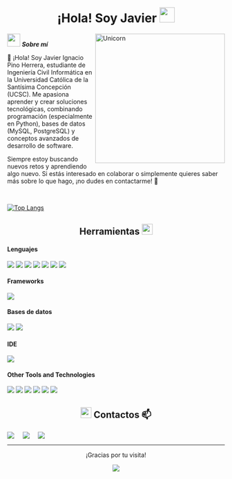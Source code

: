 <h1 align="center"><b>¡Hola! Soy Javier </b><img src="https://media.giphy.com/media/hvRJCLFzcasrR4ia7z/giphy.gif" width="35"></h1>

<!--
**Bhargavi-hash/Bhargavi-hash** is a ✨ _special_ ✨ repository because its `README.md` (this file) appears on your GitHub profile.
-->

<img align="right" width=300px alt="Unicorn" src="https://media.tenor.com/S61VCO73mOAAAAAj/linux-tux.gif" />

<img src="https://media.giphy.com/media/ObNTw8Uzwy6KQ/giphy.gif" width="30px">&nbsp;***Sobre mí***

👋 ¡Hola! Soy Javier Ignacio Pino Herrera, estudiante de Ingeniería Civil Informática en la Universidad Católica de la Santísima Concepción (UCSC). Me apasiona aprender y crear soluciones tecnológicas, combinando programación (especialmente en Python), bases de datos (MySQL, PostgreSQL) y conceptos avanzados de desarrollo de software.

Siempre estoy buscando nuevos retos y aprendiendo algo nuevo. Si estás interesado en colaborar o simplemente quieres saber más sobre lo que hago, ¡no dudes en contactarme! 🚀 

<br>

[![Top Langs](https://github-readme-stats.vercel.app/api/top-langs/?username=HridoyHazard&theme=great-gatsby&layout=compact)](https://github.com/Javier23x)

<h2 align="center"><b>Herramientas </b><img src="https://cdn-icons-png.flaticon.com/512/4115/4115355.png" width="25"></h2>

<h4> Lenguajes </h4>
<span> 
  <img src="https://img.shields.io/badge/python-3670A0?style=for-the-badge&logo=python&logoColor=ffdd54">
  <img src="https://img.shields.io/badge/PHP-777BB4?style=for-the-badge&logo=php&logoColor=white">
  <img src="https://img.shields.io/badge/HTML5-E34F26?style=for-the-badge&logo=html5&logoColor=white">
  <img src="https://img.shields.io/badge/CSS3-1572B6?style=for-the-badge&logo=css3&logoColor=white">
  <img src="https://img.shields.io/badge/JavaScript-F7DF1E?style=for-the-badge&logo=javascript&logoColor=black">
  <img src="https://img.shields.io/badge/C-00599C?style=for-the-badge&logo=c&logoColor=white">
  <img src="https://img.shields.io/badge/c++-%2300599C.svg?style=for-the-badge&logo=c%2B%2B&logoColor=white">
  
  
</span>

<h4> Frameworks </h4>
<span>
  <img src="https://img.shields.io/badge/Bootstrap-563D7C?style=for-the-badge&logo=bootstrap&logoColor=white">
</span>

<h4> Bases de datos </h4>
<span>
  <img src="https://img.shields.io/badge/postgres-%23316192.svg?style=for-the-badge&logo=postgresql&logoColor=white">
  <img src="https://img.shields.io/badge/mysql-4479A1.svg?style=for-the-badge&logo=mysql&logoColor=white">
</span>

<h4> IDE </h4>
<span>
<img src="https://img.shields.io/badge/Visual_Studio_Code-0078D4?style=for-the-badge&logo=visual%20studio%20code&logoColor=white">
</span>

<h4> Other Tools and Technologies </h4>
<span>
  <img src="https://img.shields.io/badge/Git-F05032?style=for-the-badge&logo=git&logoColor=white">
  <img src="https://img.shields.io/badge/Xampp-F37623?style=for-the-badge&logo=xampp&logoColor=white">
  <img src="https://img.shields.io/badge/Linux-FCC624?style=for-the-badge&logo=linux&logoColor=black">
  <img src="https://img.shields.io/badge/Microsoft_Excel-217346?style=for-the-badge&logo=microsoft-excel&logoColor=white">
  <img src="https://img.shields.io/badge/Trello-%23026AA7.svg?style=for-the-badge&logo=Trello&logoColor=white">
  <img src="https://img.shields.io/badge/-Arduino-00979D?style=for-the-badge&logo=Arduino&logoColor=white">
</span>

<h2 align="center">
  <img src="https://media.tenor.com/images/7e96d994f29b388f63f7aa77ff2bea78/tenor.gif" width="25">
  <b>Contactos 📫</b>
</h2>

<span align="center">
  <a href="https://www.linkedin.com/in/javier-pino-herrera-867843335/" target="blank"><img align="center" src="https://img.shields.io/badge/Javier Pino Herrera-0077B5?style=for-the-badge&logo=linkedin&logoColor=white" /></a> &nbsp;&nbsp;&nbsp;  
  <a href="mailto:jpinoh01@gmail.com" target="blank"><img align="center" src="https://img.shields.io/badge/jpinoh01@gmail.com-D14836?style=for-the-badge&logo=gmail&logoColor=white" /></a>    &nbsp;&nbsp;&nbsp;       
  <a href="https://github.com/Javier23x" target="blank"><img align="center" src="https://img.shields.io/badge/Javier23x-100000?style=for-the-badge&logo=github&logoColor=white" /></a>
</span>
<hr>

<div align="center">
  <p>¡Gracias por tu visita!</p>
  <img src="https://i.imgur.com/obojRZ5.gif">
</div>


